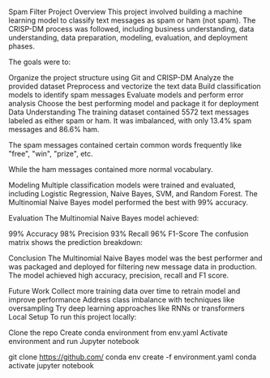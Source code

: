 Spam Filter Project
Overview
This project involved building a machine learning model to classify text messages as spam or ham (not spam). The CRISP-DM process was followed, including business understanding, data understanding, data preparation, modeling, evaluation, and deployment phases.

The goals were to:

Organize the project structure using Git and CRISP-DM
Analyze the provided dataset
Preprocess and vectorize the text data
Build classification models to identify spam messages
Evaluate models and perform error analysis
Choose the best performing model and package it for deployment
Data Understanding
The training dataset contained 5572 text messages labeled as either spam or ham. It was imbalanced, with only 13.4% spam messages and 86.6% ham.

The spam messages contained certain common words frequently like "free", "win", "prize", etc.

While the ham messages contained more normal vocabulary.

Modeling
Multiple classification models were trained and evaluated, including Logistic Regression, Naive Bayes, SVM, and Random Forest. The Multinomial Naive Bayes model performed the best with 99% accuracy.

Evaluation
The Multinomial Naive Bayes model achieved:

99% Accuracy
98% Precision
93% Recall
96% F1-Score
The confusion matrix shows the prediction breakdown:

Conclusion
The Multinomial Naive Bayes model was the best performer and was packaged and deployed for filtering new message data in production. The model achieved high accuracy, precision, recall and F1 score.

Future Work
Collect more training data over time to retrain model and improve performance
Address class imbalance with techniques like oversampling
Try deep learning approaches like RNNs or transformers
Local Setup
To run this project locally:

Clone the repo
Create conda environment from env.yaml
Activate environment and run Jupyter notebook

git clone [https://github.com/<repo>](https://github.com/seyedfarhadtorabi/spam_filter.git)
conda env create -f environment.yaml
conda activate <env>
jupyter notebook
